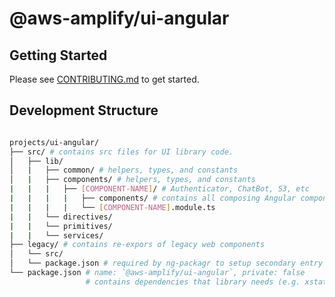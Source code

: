 # @aws-amplify/ui-angular

## Getting Started

Please see [CONTRIBUTING.md](../../../../CONTRIBUTING.md#aws-amplifyui-angular) to get started.

## Development Structure

```bash

projects/ui-angular/
├── src/ # contains src files for UI library code.
│   ├── lib/
│   |   ├── common/ # helpers, types, and constants
│   |   ├── components/ # helpers, types, and constants
|   |   |   ├── [COMPONENT-NAME]/ # Authenticator, ChatBot, S3, etc
|   |   |   |   ├── components/ # contains all composing Angular components
|   |   |   |   └── [COMPONENT-NAME].module.ts
|   |   └── directives/
|   |   └── primitives/
|   |   └── services/
├── legacy/ # contains re-expors of legacy web components
│   └── src/
│   └── package.json # required by ng-packagr to setup secondary entry points
└── package.json # name: `@aws-amplify/ui-angular`, private: false
                 # contains dependencies that library needs (e.g. xstate)

```
